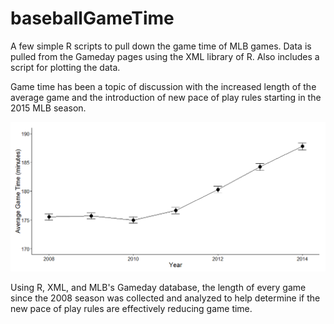 # baseballGameTime
A few simple R scripts to pull down the game time of MLB games. Data is pulled from the Gameday pages using the XML library of R. Also includes a script for plotting the data.

Game time has been a topic of discussion with the increased length of the average game and the introduction of new pace of play rules starting in the 2015 MLB season. 

![Image of Game Time by Year](/images/gameTimeByYear.png)

Using R, XML, and MLB's Gameday database, the length of every game since the 2008 season was collected and analyzed to help determine if the new pace of play rules are effectively reducing game time.